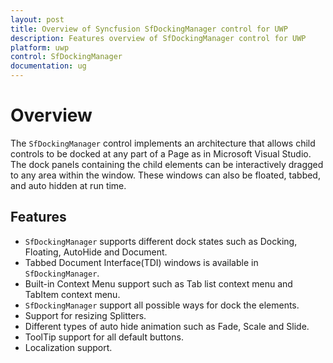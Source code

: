 ```yaml
---
layout: post
title: Overview of Syncfusion SfDockingManager control for UWP
description: Features overview of SfDockingManager control for UWP
platform: uwp
control: SfDockingManager
documentation: ug
---
```


# Overview

The `SfDockingManager` control implements an architecture that allows child controls to be docked at any part of a Page as in Microsoft Visual Studio. The dock panels containing the child elements can be interactively dragged to any area within the window. These windows can also be floated, tabbed, and auto hidden at run time.

## Features

* `SfDockingManager` supports different dock states such as Docking, Floating, AutoHide and Document.
* Tabbed Document Interface(TDI) windows is available in `SfDockingManager`.
* Built-in Context Menu support such as Tab list context menu and TabItem context menu.
* `SfDockingManager` support all possible ways for dock the elements.
* Support for resizing Splitters.
* Different types of auto hide animation such as Fade, Scale and Slide.
* ToolTip support for all default buttons.
* Localization support.

